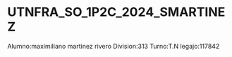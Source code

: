 # UTNFRA_SO_1P2C_2024_SMARTINEZ
Alumno:maximiliano martinez rivero
Division:313
Turno:T.N
legajo:117842

